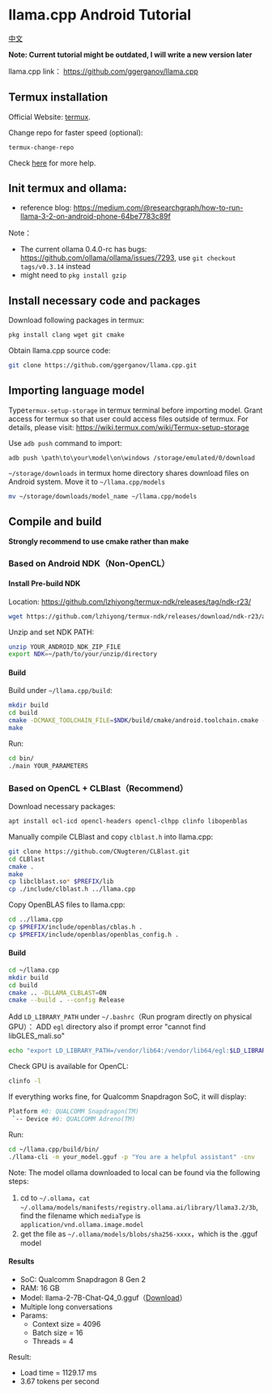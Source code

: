 # llama.cpp Android Tutorial

[中文](README_CN.md)

**Note: Current tutorial might be outdated, I will write a new version later**

llama.cpp link： https://github.com/ggerganov/llama.cpp

## Termux installation

Official Website: [termux](https://termux.dev/cn/index.html).

Change repo for faster speed (optional):

```bash
termux-change-repo
```

Check [here](https://wiki.termux.com/wiki/Package_Management) for more help.

## Init termux and ollama:
- reference blog: https://medium.com/@researchgraph/how-to-run-llama-3-2-on-android-phone-64be7783c89f

Note：
- The current ollama 0.4.0-rc has bugs: https://github.com/ollama/ollama/issues/7293, use `git checkout tags/v0.3.14` instead
- might need to `pkg install gzip`

## Install necessary code and packages

Download following packages in termux:

```bash
pkg install clang wget git cmake
```

Obtain llama.cpp source code:

```bash
git clone https://github.com/ggerganov/llama.cpp.git
```


## Importing language model

Type`termux-setup-storage` in termux terminal before importing model. Grant access for termux so that user could access files outside of termux. For details, please visit: https://wiki.termux.com/wiki/Termux-setup-storage

Use `adb push` command to import:

```
adb push \path\to\your\model\on\windows /storage/emulated/0/download
```

`~/storage/downloads` in termux home directory shares download files on Android system. Move it to `~/llama.cpp/models` 

```bash
mv ~/storage/downloads/model_name ~/llama.cpp/models
```

## Compile and build

**Strongly recommend to use cmake rather than make**

### Based on Android NDK（Non-OpenCL）

#### Install Pre-build NDK

Location: https://github.com/lzhiyong/termux-ndk/releases/tag/ndk-r23/

```bash
wget https://github.com/lzhiyong/termux-ndk/releases/download/ndk-r23/android-ndk-r23c-aarch64.zip
```

Unzip and set NDK PATH:

```bash
unzip YOUR_ANDROID_NDK_ZIP_FILE
export NDK=~/path/to/your/unzip/directory
```

#### Build

Build under `~/llama.cpp/build`:

```bash
mkdir build
cd build
cmake -DCMAKE_TOOLCHAIN_FILE=$NDK/build/cmake/android.toolchain.cmake -DANDROID_ABI=arm64-v8a -DANDROID_PLATFORM=android-23 -DCMAKE_C_FLAGS=-march=armv8.4a+dotprod ..
make
```

Run:

```bash
cd bin/
./main YOUR_PARAMETERS
```

### Based on OpenCL + CLBlast（Recommend）

Download necessary packages: 

```bash
apt install ocl-icd opencl-headers opencl-clhpp clinfo libopenblas
```

Manually compile CLBlast and copy `clblast.h` into llama.cpp:

```bash
git clone https://github.com/CNugteren/CLBlast.git
cd CLBlast
cmake .
make
cp libclblast.so* $PREFIX/lib
cp ./include/clblast.h ../llama.cpp
```

Copy OpenBLAS files to llama.cpp:

```bash
cd ../llama.cpp
cp $PREFIX/include/openblas/cblas.h .
cp $PREFIX/include/openblas/openblas_config.h .
```

#### Build

```bash
cd ~/llama.cpp
mkdir build
cd build
cmake .. -DLLAMA_CLBLAST=ON
cmake --build . --config Release
```

Add `LD_LIBRARY_PATH` under `~/.bashrc`（Run program directly on physical GPU）：
ADD `egl` directory also if prompt error "cannot find libGLES_mali.so"
```bash
echo "export LD_LIBRARY_PATH=/vendor/lib64:/vendor/lib64/egl:$LD_LIBRARY_PATH" >> ~/.bashrc
```

Check GPU is available for OpenCL:

```bash
clinfo -l
```

If everything works fine, for Qualcomm Snapdragon SoC, it will display:

```bash
Platform #0: QUALCOMM Snapdragon(TM)
 `-- Device #0: QUALCOMM Adreno(TM)
```

Run:

```bash
cd ~/llama.cpp/build/bin/
./llama-cli -m your_model.gguf -p "You are a helpful assistant" -cnv
```

Note: The model ollama downloaded to local can be found via the following steps:

1. cd to `~/.ollama`，`cat ~/.ollama/models/manifests/registry.ollama.ai/library/llama3.2/3b`, find the filename which `mediaType` is `application/vnd.ollama.image.model`
2. get the file as `~/.ollama/models/blobs/sha256-xxxx`，which is the .gguf model


#### Results

- SoC: Qualcomm Snapdragon 8 Gen 2
- RAM: 16 GB
- Model: llama-2-7B-Chat-Q4_0.gguf（[Download](https://huggingface.co/Rabinovich/Llama-2-7B-Chat-GGUF)）
- Multiple long conversations
- Params:
  - Context size = 4096
  - Batch size = 16
  - Threads = 4

Result:

- Load time = 1129.17 ms
- 3.67 tokens per second
